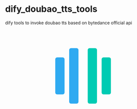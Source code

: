 # dify_doubao_tts_tools
dify tools to invoke doubao tts based on bytedance official api

<p align="center">
  <svg width="300" height="300" viewBox="0 0 100 100" xmlns="http://www.w3.org/2000/svg">
    <!-- 蓝色柱状条 -->
    <rect x="20" y="30" width="10" height="40" rx="2" fill="#2EAAF1"/>
    <rect x="35" y="20" width="10" height="60" rx="2" fill="#2EAAF1"/>
    <!-- 绿色柱状条 -->
    <rect x="55" y="20" width="10" height="60" rx="2" fill="#00CBB3"/>
    <rect x="70" y="30" width="10" height="40" rx="2" fill="#00CBB3"/>
  </svg>
</p>
